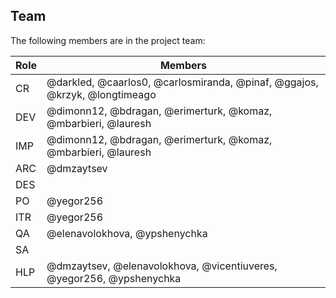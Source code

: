 ## Team

The following members are in the project team:

Role | Members
---|---
CR | @darkled, @caarlos0, @carlosmiranda, @pinaf, @ggajos, @krzyk, @longtimeago
DEV | @dimonn12, @bdragan, @erimerturk, @komaz, @mbarbieri, @lauresh
IMP | @dimonn12, @bdragan, @erimerturk, @komaz, @mbarbieri, @lauresh
ARC | @dmzaytsev
DES | 
PO | @yegor256
ITR | @yegor256
QA | @elenavolokhova, @ypshenychka
SA | 
HLP | @dmzaytsev, @elenavolokhova, @vicentiuveres, @yegor256, @ypshenychka
